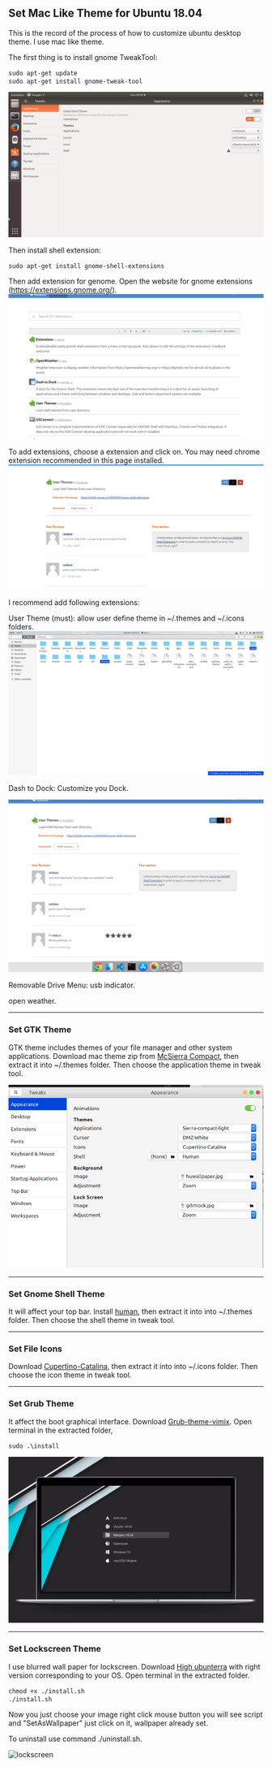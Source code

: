 ## Set Mac Like Theme for Ubuntu 18.04

This is the record of the process of how to customize ubuntu desktop theme. I use mac like theme.

The first thing is to install gnome TweakTool:

``` shell
sudo apt-get update
sudo apt-get install gnome-tweak-tool
```

![tweak tool](https://raw.githubusercontent.com/sldai/Blog/master/Ubuntu%20Mac%20Theme%20Process/tweak-tool.png)

Then install shell extension:

``` shell
sudo apt-get install gnome-shell-extensions
```

Then add extension for genome. Open the website for gnome extensions (https://extensions.gnome.org/).
![extensionsite](https://raw.githubusercontent.com/sldai/Blog/master/Ubuntu%20Mac%20Theme%20Process/gnome_extension.png)

To add extensions, choose a extension and click on. You may need chrome extension recommended in this page installed.
![clickon](https://raw.githubusercontent.com/sldai/Blog/master/Ubuntu%20Mac%20Theme%20Process/click_on.png)

I recommend add following extensions:

User Theme (must): allow user define theme in ~/.themes and ~/.icons folders.
![floder](https://raw.githubusercontent.com/sldai/Blog/master/Ubuntu%20Mac%20Theme%20Process/folder.png)

Dash to Dock: Customize you Dock.

![dock](https://raw.githubusercontent.com/sldai/Blog/master/Ubuntu%20Mac%20Theme%20Process/dock.png)

Removable Drive Menu: usb indicator.

open weather.

-----------

### Set GTK Theme

GTK theme includes themes of your file manager and other system applications. Download mac theme zip from [McSierra Compact](https://www.gnome-look.org/p/1013741/), then extract it into ~/.themes folder. Then choose the application theme in tweak tool.

![themefolder](https://raw.githubusercontent.com/sldai/Blog/master/Ubuntu%20Mac%20Theme%20Process/set_app_theme.png)

-----------

### Set Gnome Shell Theme

It will affect your top bar. Install [human](https://www.gnome-look.org/p/1171095/), then extract it into into ~/.themes folder. Then choose the shell theme in tweak tool.

-----------

### Set File Icons

Download [Cupertino-Catalina](https://www.gnome-look.org/p/1102582/), then extract it into into ~/.icons folder. Then choose the icon theme in tweak tool.

-----------

### Set Grub Theme

It affect the boot graphical interface. Download [Grub-theme-vimix](https://www.gnome-look.org/p/1009236/). Open terminal in the extracted folder,

``` shell
sudo .\install
```

![grub](https://raw.githubusercontent.com/sldai/Blog/master/Ubuntu%20Mac%20Theme%20Process/gubtheme.jpg)

--------

### Set Lockscreen Theme

I use blurred wall paper for lockscreen. Download [High ubunterra](https://www.gnome-look.org/p/1207015/) with right version corresponding to your OS. Open terminal in the extracted folder. 

``` shell
chmod +x ./install.sh
./install.sh
```

Now you just choose your image right click mouse button you will see script and "SetAsWallpaper" just click on it, wallpaper already set.

To uninstall use command ./uninstall.sh.

![lockscreen](https://cdn.pling.com/img/d/7/9/2/024c75931e497b8071f8567a9e71822f3889.png)